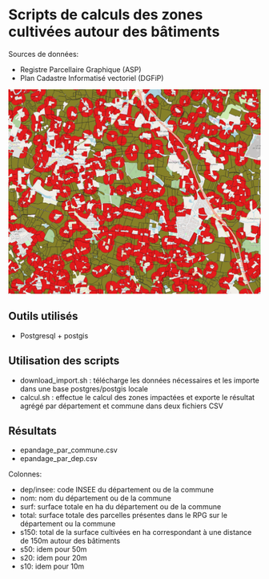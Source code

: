 # Scripts de calculs des zones cultivées autour des bâtiments

Sources de données:
- Registre Parcellaire Graphique (ASP)
- Plan Cadastre Informatisé vectoriel (DGFiP)

![](https://raw.githubusercontent.com/cquest/calcul_epandage_bati/master/images/zones_150m.png "En rouge: les surfaces cultivées à moins de 150m d'un bâtiment")

## Outils utilisés

- Postgresql + postgis

## Utilisation des scripts

- download_import.sh : télécharge les données nécessaires et les importe dans une base postgres/postgis locale
- calcul.sh : effectue le calcul des zones impactées et exporte le résultat agrégé par département et commune dans deux fichiers CSV

## Résultats

- epandage_par_commune.csv
- epandage_par_dep.csv

Colonnes:
- dep/insee: code INSEE du département ou de la commune
- nom: nom du département ou de la commune
- surf: surface totale en ha du département ou de la commune
- total: surface totale des parcelles présentes dans le RPG sur le département ou la commune
- s150: total de la surface cultivées en ha correspondant à une distance de 150m autour des bâtiments
- s50: idem pour 50m
- s20: idem pour 20m
- s10: idem pour 10m
